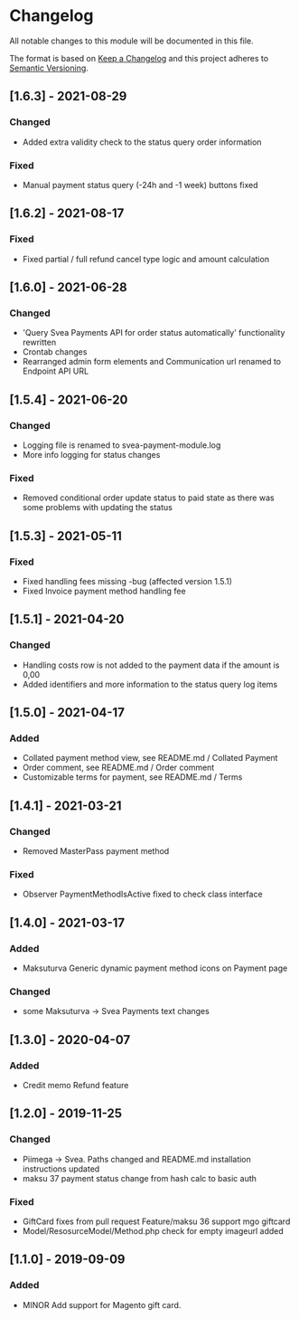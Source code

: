 # Changelog
All notable changes to this module will be documented in this file.
 
The format is based on [Keep a Changelog](http://keepachangelog.com/)
and this project adheres to [Semantic Versioning](http://semver.org/). 

## [1.6.3] - 2021-08-29
### Changed
 - Added extra validity check to the status query order information
### Fixed
 - Manual payment status query (-24h and -1 week) buttons fixed
 
## [1.6.2] - 2021-08-17
### Fixed
 - Fixed partial / full refund cancel type logic and amount calculation
 
## [1.6.0] - 2021-06-28
### Changed
 - 'Query Svea Payments API for order status automatically' functionality rewritten
 - Crontab changes
 - Rearranged admin form elements and Communication url renamed to Endpoint API URL

## [1.5.4] - 2021-06-20
### Changed
 - Logging file is renamed to svea-payment-module.log
 - More info logging for status changes
### Fixed
 - Removed conditional order update status to paid state as there was some problems with updating the status

## [1.5.3] - 2021-05-11
### Fixed  
 - Fixed handling fees missing -bug (affected version 1.5.1)
 - Fixed Invoice payment method handling fee  
 
## [1.5.1] - 2021-04-20
### Changed
 - Handling costs row is not added to the payment data if the amount is 0,00
 - Added identifiers and more information to the status query log items
 
## [1.5.0] - 2021-04-17
### Added 
 - Collated payment method view, see README.md / Collated Payment
 - Order comment, see README.md / Order comment
 - Customizable terms for payment, see README.md / Terms

## [1.4.1] - 2021-03-21
### Changed
 - Removed MasterPass payment method
### Fixed
 - Observer PaymentMethodIsActive fixed to check class interface

## [1.4.0] - 2021-03-17
### Added
 - Maksuturva Generic dynamic payment method icons on Payment page
### Changed
 - some Maksuturva -> Svea Payments text changes 

## [1.3.0] - 2020-04-07
### Added
 - Credit memo Refund feature

## [1.2.0] - 2019-11-25
### Changed
 - Piimega -> Svea. Paths changed and README.md installation instructions updated
 - maksu 37 payment status change from hash calc to basic auth

### Fixed
 - GiftCard fixes from pull request Feature/maksu 36 support mgo giftcard
 - Model/ResosurceModel/Method.php check for empty imageurl added

## [1.1.0] - 2019-09-09
### Added
- MINOR Add support for Magento gift card.
